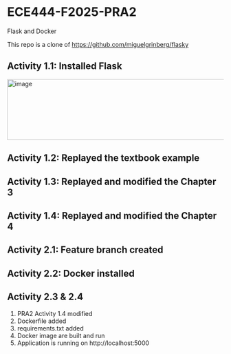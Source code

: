 # ECE444-F2025-PRA2
Flask and Docker

This repo is a clone of https://github.com/miguelgrinberg/flasky

## Activity 1.1: Installed Flask
<img width="881" height="141" alt="image" src="https://github.com/user-attachments/assets/7d0bcddc-32cb-46dc-ab76-8a4f1925390d" />

## Activity 1.2: Replayed the textbook example

## Activity 1.3: Replayed and modified the Chapter 3

## Activity 1.4: Replayed and modified the Chapter 4

## Activity 2.1: Feature branch created

## Activity 2.2: Docker installed

## Activity 2.3 & 2.4
1. PRA2 Activity 1.4 modified
2. Dockerfile added
3. requirements.txt added
4. Docker image are built and run
5. Application is running on http://localhost:5000
